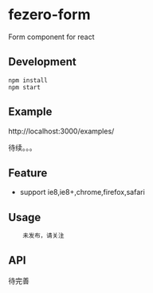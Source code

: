 # fezero-form
Form component for react

## Development

```
npm install
npm start
```

## Example

http://localhost:3000/examples/

待续。。。


## Feature

* support ie8,ie8+,chrome,firefox,safari

## Usage

```js
    未发布，请关注
```

## API
待完善